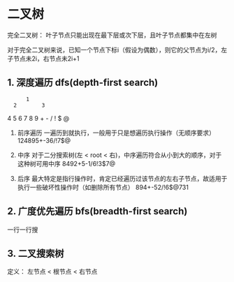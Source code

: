 # 二叉树
完全二叉树：
叶子节点只能出现在最下层或次下层，且叶子节点都集中在左树

对于完全二叉树来说，已知一个节点下标i（假设为偶数），则它的父节点为i/2，左子节点未2i，右节点未2i+1

## 1. 深度遍历 dfs(depth-first search)

          1
      2        3
   4    5    6    7
  8 9  + -  / !  $ @  

1. 前序遍历
一遍历到就执行，一般用于只是想遍历执行操作（无顺序要求）
124895+-36/!7$@

2. 中序
对于二分搜索树(左 < root < 右)，中序遍历符合从小到大的顺序，对于这种树可用中序
8492+5-1/6!3$7@

3. 后序
最大特定是指行操作时，肯定已经遍历过该节点的左右子节点，故适用于执行一些破坏性操作时（如删除所有节点）
894+-52/!6$@731

## 2. 广度优先遍历 bfs(breadth-first search)
一行一行搜

## 3. 二叉搜索树
定义：
左节点 < 根节点 < 右节点